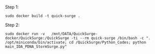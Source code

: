 Step 1:

```sudo docker build -t quick-surge .```

Step 2: 

```sudo docker run -v   /mnt/DATA/QuickSurge-docker/QuickSurge:/QuickSurge -ti --rm quick-surge /bin/bash -c ". /opt/miniconda/bin/activate; cd /QuickSurge/Python_Codes; python main_IDA_PDNA_StormSurge.py"```
